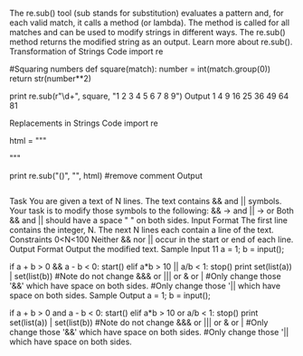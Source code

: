 The re.sub() tool (sub stands for substitution) evaluates a pattern and, for each valid match, it calls a method (or lambda). 
The method is called for all matches and can be used to modify strings in different ways. 
The re.sub() method returns the modified string as an output.
Learn more about re.sub().
Transformation of Strings 
Code 
import re

#Squaring numbers
def square(match):
    number = int(match.group(0))
    return str(number**2)

print re.sub(r"\d+", square, "1 2 3 4 5 6 7 8 9")
Output 
1 4 9 16 25 36 49 64 81

Replacements in Strings
Code 
import re

html = """
<head>
<title>HTML</title>
</head>
<object type="application/x-flash" 
  data="your-file.swf" 
  width="0" height="0">
  <!-- <param name="movie"  value="your-file.swf" /> -->
  <param name="quality" value="high"/>
</object>
"""

print re.sub("(<!--.*?-->)", "", html) #remove comment
Output
<head>
<title>HTML</title>
</head>
<object type="application/x-flash" 
  data="your-file.swf" 
  width="0" height="0">

  <param name="quality" value="high"/>
</object>

Task
You are given a text of N lines. The text contains && and || symbols. 
Your task is to modify those symbols to the following: 
&& → and
|| → or
Both && and || should have a space " " on both sides. 
Input Format
The first line contains the integer, N. 
The next N lines each contain a line of the text.
Constraints
0<N<100
Neither && nor || occur in the start or end of each line. 
Output Format
Output the modified text.
Sample Input
11
a = 1;
b = input();

if a + b > 0 && a - b < 0:
    start()
elif a*b > 10 || a/b < 1:
    stop()
print set(list(a)) | set(list(b)) 
#Note do not change &&& or ||| or & or |
#Only change those '&&' which have space on both sides.
#Only change those '|| which have space on both sides.
Sample Output
a = 1;
b = input();

if a + b > 0 and a - b < 0:
    start()
elif a*b > 10 or a/b < 1:
    stop()
print set(list(a)) | set(list(b)) 
#Note do not change &&& or ||| or & or |
#Only change those '&&' which have space on both sides.
#Only change those '|| which have space on both sides.    
